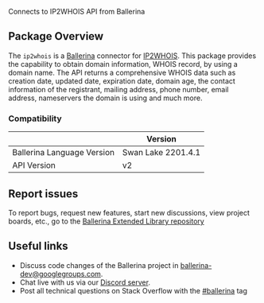 Connects to IP2WHOIS API from Ballerina

## Package Overview
The `ip2whois` is a [Ballerina](https://ballerina.io/) connector for [IP2WHOIS](https://www.ip2whois.com/developers-api).
This package provides the capability to obtain domain information, WHOIS record, by using a domain name. The API returns a comprehensive WHOIS data such as creation date, updated date, expiration date, domain age, the contact information of the registrant, mailing address, phone number, email address, nameservers the domain is using and much more.

### Compatibility
|                               | Version               |
|-------------------------------|-----------------------|
| Ballerina Language Version    | Swan Lake 2201.4.1      |
| API Version                   | v2                    |

## Report issues
To report bugs, request new features, start new discussions, view project boards, etc., go to the [Ballerina Extended Library repository](https://github.com/ballerina-platform/ballerina-extended-library)

## Useful links
- Discuss code changes of the Ballerina project in [ballerina-dev@googlegroups.com](mailto:ballerina-dev@googlegroups.com).
- Chat live with us via our [Discord server](https://discord.gg/ballerinalang).
- Post all technical questions on Stack Overflow with the [#ballerina](https://stackoverflow.com/questions/tagged/ballerina) tag
